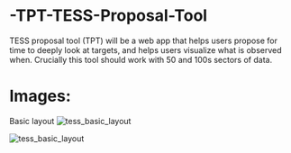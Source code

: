 # -TPT-TESS-Proposal-Tool
TESS proposal tool (TPT) will be a web app that helps users propose for time to deeply look at targets, and helps users visualize what is observed when. Crucially this tool should work with 50 and 100s sectors of data.


# Images: 
Basic layout
![tess_basic_layout](https://user-images.githubusercontent.com/51823622/212510485-9d1bb208-7b4e-4552-b048-af1479adb2bf.png)

![tess_basic_layout](https://user-images.githubusercontent.com/51823622/212510485-9d1bb208-7b4e-4552-b048-af1479adb2bf.png)




